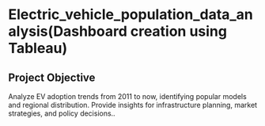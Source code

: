# Electric_vehicle_population_data_analysis(Dashboard creation using Tableau)
## Project Objective
Analyze EV adoption trends from 2011 to now, identifying popular models and regional distribution. Provide insights for infrastructure planning, market strategies, and policy decisions..

